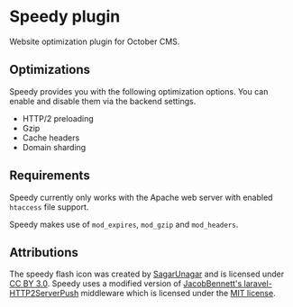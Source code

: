 # Speedy plugin
Website optimization plugin for October CMS.

## Optimizations

Speedy provides you with the following optimization options. You can enable and disable them via the backend settings.

* HTTP/2 preloading
* Gzip
* Cache headers
* Domain sharding

## Requirements

Speedy currently only works with the Apache web server with enabled `htaccess` file support.

Speedy makes use of `mod_expires`, `mod_gzip` and `mod_headers`.

## Attributions

The speedy flash icon was created by [SagarUnagar](https://www.iconfinder.com/SagarUnagar) and is licensed under [CC BY 3.0](https://creativecommons.org/licenses/by/3.0/). Speedy uses a modified version of [JacobBennett's laravel-HTTP2ServerPush](https://github.com/JacobBennett/laravel-HTTP2ServerPush) middleware which is licensed under the [MIT license](https://github.com/JacobBennett/laravel-HTTP2ServerPush/blob/master/LICENSE.md).
